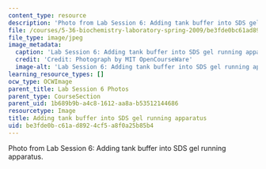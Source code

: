 ```yaml
---
content_type: resource
description: 'Photo from Lab Session 6: Adding tank buffer into SDS gel running apparatus.'
file: /courses/5-36-biochemistry-laboratory-spring-2009/be3fde0bc61ad8924cf5a8f0a25b85b4_Lab6_3.jpg
file_type: image/jpeg
image_metadata:
  caption: 'Lab Session 6: Adding tank buffer into SDS gel running apparatus.'
  credit: 'Credit: Photograph by MIT OpenCourseWare'
  image-alt: 'Lab Session 6: Adding tank buffer into SDS gel running apparatus.'
learning_resource_types: []
ocw_type: OCWImage
parent_title: Lab Session 6 Photos
parent_type: CourseSection
parent_uid: 1b689b9b-a4c8-1612-aa8a-b53512144686
resourcetype: Image
title: Adding tank buffer into SDS gel running apparatus
uid: be3fde0b-c61a-d892-4cf5-a8f0a25b85b4
---
```

Photo from Lab Session 6: Adding tank buffer into SDS gel running apparatus.

